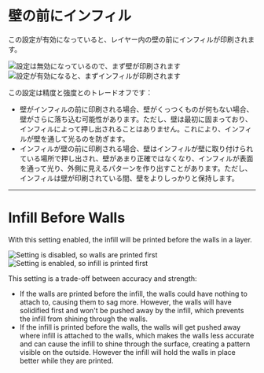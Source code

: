 壁の前にインフィル
====
この設定が有効になっていると、レイヤー内の壁の前にインフィルが印刷されます。

![設定は無効になっているので、まず壁が印刷されます](../images/infill_before_walls_disabled.gif)
![設定が有効になると、まずインフィルが印刷されます](../images/infill_before_walls_enabled.gif)

この設定は精度と強度とのトレードオフです：
* 壁がインフィルの前に印刷される場合、壁がくっつくものが何もない場合、壁がさらに落ち込む可能性があります。ただし、壁は最初に固まっており、インフィルによって押し出されることはありません。これにより、インフィルが壁を通して光るのを防ぎます。
* インフィルが壁の前に印刷される場合、壁はインフィルが壁に取り付けられている場所で押し出され、壁があまり正確ではなくなり、インフィルが表面を通って光り、外側に見えるパターンを作り出すことがあります。ただし、インフィルは壁が印刷されている間、壁をよりしっかりと保持します。

---

Infill Before Walls
====
With this setting enabled, the infill will be printed before the walls in a layer.

![Setting is disabled, so walls are printed first](../images/infill_before_walls_disabled.gif)
![Setting is enabled, so infill is printed first](../images/infill_before_walls_enabled.gif)

This setting is a trade-off between accuracy and strength:
* If the walls are printed before the infill, the walls could have nothing to attach to, causing them to sag more. However, the walls will have solidified first and won't be pushed away by the infill, which prevents the infill from shining through the walls.
* If the infill is printed before the walls, the walls will get pushed away where infill is attached to the walls, which makes the walls less accurate and can cause the infill to shine through the surface, creating a pattern visible on the outside. However the infill will hold the walls in place better while they are printed.